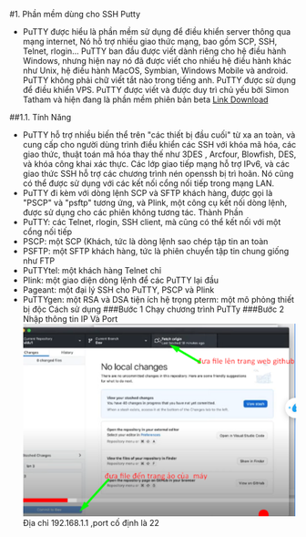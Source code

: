 
#1. Phần mềm dùng cho SSH  Putty 
- PuTTY được hiểu là phần mềm sử dụng để điều khiển server thông qua mạng internet, Nó hỗ trợ nhiều giao thức mạng, bao gồm SCP, SSH, Telnet, rlogin... PuTTY ban đầu được viết dành riêng cho hệ điều hành Windows, nhưng hiện nay nó đã được viết cho nhiều hệ điều hành khác như Unix, hệ điều hành MacOS,  Symbian, Windows Mobile và android. PuTTY không phải chữ viết tắt nào trong tiếng anh. PuTTY được sử dụng để điều khiển VPS.
 PuTTY được viết và được duy trì chủ yếu bởi Simon Tatham và hiện đang là phần mềm phiên bản beta
[Link Download](https://www.chiark.greenend.org.uk/~sgtatham/putty/latest.html) 

##1.1. Tính Năng 
- PuTTY hỗ trợ nhiều biến thể trên "các thiết bị đầu cuối" từ xa an toàn, và cung cấp cho người dùng trình điều khiển các SSH với khóa mã hóa, các giao thức, thuật toán mã hóa thay thế như 3DES , Arcfour, Blowfish, DES, và khóa công khai xác thực. Các lớp giao tiếp mạng hỗ trợ IPv6, và các giao thức SSH hỗ trợ các chương trình nén openssh bị trì hoãn. Nó cũng có thể được sử dụng với các kết nối cổng nối tiếp trong mạng LAN.
- PuTTY đi kèm với dòng lệnh SCP và SFTP khách hàng, được gọi là "PSCP" và "psftp" tương ứng, và Plink, một công cụ kết nối dòng lệnh, được sử dụng cho các phiên không tương tác.
Thành Phần 
- PuTTY: các Telnet, rlogin, SSH client, mà cũng có thể kết nối với một cổng nối tiếp
- PSCP: một SCP (Khách, tức là dòng lệnh sao chép tập tin an toàn
- PSFTP: một SFTP khách hàng, tức là phiên chuyển tập tin chung giống như FTP
- PuTTYtel: một khách hàng Telnet chỉ
- Plink: một giao diện dòng lệnh để các PuTTY lại đầu
- Pageant: một đại lý SSH cho PuTTY, PSCP và Plink
- PuTTYgen: một RSA và DSA tiện ích hệ trọng
pterm: một mô phỏng thiết bị độc
Cách sử dụng 
###Bước 1 Chạy chương trình PuTTy 
###Bước 2 Nhập thông tin IP Và Port
![example](/ANH/Screenshot_6.png)
Địa chỉ 192.168.1.1 ,port  cố định là 22 



